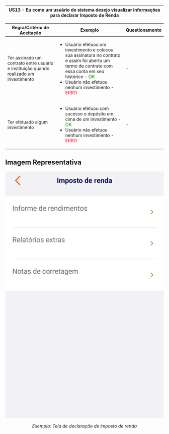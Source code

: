 <table>
    <thead>
        <tr>
            <th colspan="2" rowspan="2"> US13 - Eu como um usuário do sistema desejo visualizar informações para declarar Imposto de Renda</th>
        </tr>        
    </thead>
</table>

<table>
    <thead>
        <tr>
            <th>Regra/Critério de Aceitação</th>
            <th>Exemplo</th>
            <th>Questionamento</th>
        </tr>        
    </thead>
    <tbody>
        <tr>
            <td>Ter assinado um contrato entre usuário e instituição quando realizado um investimento </td>
            <td>
                <ul>
                    <li>Usuário efetuou um investimento e colocou sua assinatura no contrato e assim foi aberto um termo de contrato com essa conta em seu histórico - <span style="color:green">OK</span></li>
                    <li>Usuário não efetuou nenhum investimento - <span style="color:red">ERRO</span></li>
                </ul>
            </td>
            <td> - </td>
        </tr>
        <tr>
            <td>Ter efetuado algum investimento </td>
            <td>
                <ul>
                    <li>Usuário efetuou com sucesso o depósito em cima de um investimento - <span style="color:green">OK</span></li>
                    <li>Usuário não efetuou nenhum investimento - <span style="color:red">ERRO</span></li>
                </ul>
            </td>
            <td> - </td>
        </tr>
    </tbody>
</table>

## **Imagem Representativa**

![US01](../../../img/imposto_de_renda.jpg)
<p align="center"><i>Exemplo: Tela de declaração de imposto de renda</i></p>
